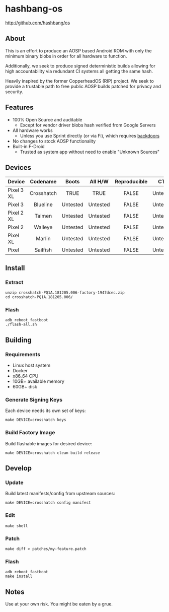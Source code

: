 # hashbang-os #

<http://github.com/hashbang/os>

## About ##

This is an effort to produce an AOSP based Android ROM with only the minimum
binary blobs in order for all hardware to function.

Additionally, we seek to produce signed deterministic builds allowing for high
accountability via redundant CI systems all getting the same hash.

Heavily inspired by the former CopperheadOS (RIP) project. We seek to provide a
trustable path to free public AOSP builds patched for privacy and security.

## Features ##

 * 100% Open Source and auditable
   * Except for vendor driver blobs hash verified from Google Servers
 * All hardware works
   * Unless you use Sprint directly (or via Fi), which requires [backdoors][1]
 * No changes to stock AOSP functionality
 * Built-in F-Droid
   * Trusted as system app without need to enable "Unknown Sources"

[1]: https://gist.github.com/thestinger/171b5ffdc54a50ee44497028aa137ed8

## Devices ##

  | Device     | Codename   | Boots    | All H/W  | Reproducible  | CTS      |
  |------------|:----------:|:--------:|:--------:|:-------------:|:--------:|
  | Pixel 3 XL | Crosshatch | TRUE     | TRUE     | FALSE         | Untested |
  | Pixel 3    | Blueline   | Untested | Untested | FALSE         | Untested |
  | Pixel 2 XL | Taimen     | Untested | Untested | FALSE         | Untested |
  | Pixel 2    | Walleye    | Untested | Untested | FALSE         | Untested |
  | Pixel XL   | Marlin     | Untested | Untested | FALSE         | Untested |
  | Pixel      | Sailfish   | Untested | Untested | FALSE         | Untested |

## Install ##

### Extract
```
unzip crosshatch-PQ1A.181205.006-factory-1947dcec.zip
cd crosshatch-PQ1A.181205.006/
```

### Flash
```
adb reboot fastboot
./flash-all.sh
```

## Building ##

### Requirements ###

 * Linux host system
 * Docker
 * x86_64 CPU
 * 10GB+ available memory
 * 60GB+ disk

### Generate Signing Keys ###

Each device needs its own set of keys:
```
make DEVICE=crosshatch keys
```

### Build Factory Image ###

Build flashable images for desired device:
```
make DEVICE=crosshatch clean build release
```

## Develop ##

### Update ###

Build latest manifests/config from upstream sources:

```
make DEVICE=crosshatch config manifest
```

### Edit ###
```
make shell
```

### Patch ###
```
make diff > patches/my-feature.patch
```

### Flash ###
```
adb reboot fastboot
make install
```

## Notes ##

Use at your own risk. You might be eaten by a grue.
